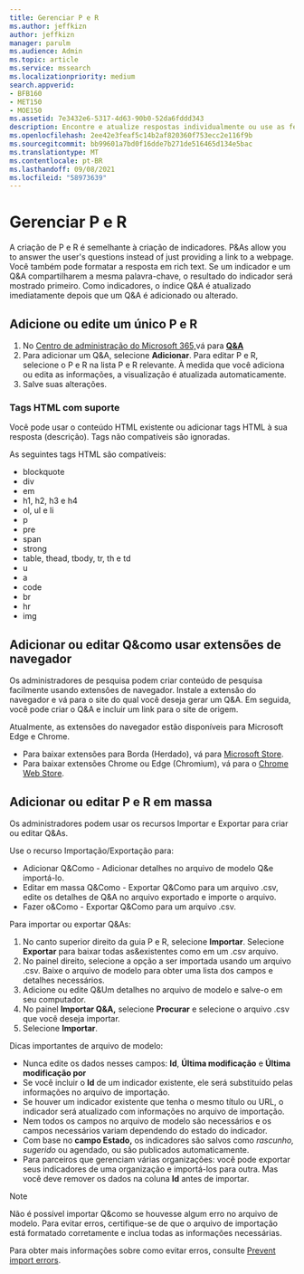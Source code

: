 ```yaml
---
title: Gerenciar P e R
ms.author: jeffkizn
author: jeffkizn
manager: parulm
ms.audience: Admin
ms.topic: article
ms.service: mssearch
ms.localizationpriority: medium
search.appverid:
- BFB160
- MET150
- MOE150
ms.assetid: 7e3432e6-5317-4d63-90b0-52da6fddd343
description: Encontre e atualize respostas individualmente ou use as ferramentas Pesquisa da Microsoft disponíveis para editar Q&como tudo de uma vez.
ms.openlocfilehash: 2ee42e3feaf5c14b2af820360f753ecc2e116f9b
ms.sourcegitcommit: bb99601a7bd0f16dde7b271de516465d134e5bac
ms.translationtype: MT
ms.contentlocale: pt-BR
ms.lasthandoff: 09/08/2021
ms.locfileid: "58973639"
---
```

# <a name="manage-qas"></a>Gerenciar P e R

A criação de P e R é semelhante à criação de indicadores. P&As allow you to answer the user's questions instead of just providing a link to a webpage. Você também pode formatar a resposta em rich text. Se um indicador e um Q&A compartilharem a mesma palavra-chave, o resultado do indicador será mostrado primeiro. Como indicadores, o índice Q&A é atualizado imediatamente depois que um Q&A é adicionado ou alterado.

## <a name="add-or-edit-a-single-qa"></a>Adicione ou edite um único P e R

1. No [Centro de administração do Microsoft 365,](https://admin.microsoft.com)vá para [**Q&A**](https://admin.microsoft.com/Adminportal/Home#/MicrosoftSearch/qnas)
1. Para adicionar um Q&A, selecione **Adicionar**.
Para editar P e R, selecione o P e R na lista P e R relevante. À medida que você adiciona ou edita as informações, a visualização é atualizada automaticamente.
1. Salve suas alterações.

### <a name="supported-html-tags"></a>Tags HTML com suporte

Você pode usar o conteúdo HTML existente ou adicionar tags HTML à sua resposta (descrição). Tags não compatíveis são ignoradas.

As seguintes tags HTML são compatíveis:

- blockquote
- div
- em
- h1, h2, h3 e h4
- ol, ul e li
- p
- pre
- span
- strong
- table, thead, tbody, tr, th e td
- u
- a
- code
- br
- hr
- img

## <a name="add-or-edit-qas-using-browser-extensions"></a>Adicionar ou editar Q&como usar extensões de navegador

Os administradores de pesquisa podem criar conteúdo de pesquisa facilmente usando extensões de navegador. Instale a extensão do navegador e vá para o site do qual você deseja gerar um Q&A. Em seguida, você pode criar o Q&A e incluir um link para o site de origem.

Atualmente, as extensões do navegador estão disponíveis para Microsoft Edge e Chrome.

- Para baixar extensões para Borda (Herdado), vá para [Microsoft Store](https://www.microsoft.com/p/microsoft-search-content-creator/9nrqdbcbwq55?activetab=pivot:overviewtab).
- Para baixar extensões Chrome ou Edge (Chromium), vá para o [Chrome Web Store](https://chrome.google.com/webstore/detail/microsoft-search-content/nocnablpaoeecfmfnjoheefkogmleipm).

## <a name="bulk-add-or-edit-qas"></a>Adicionar ou editar P e R em massa

Os administradores podem usar os recursos Importar e Exportar para criar ou editar Q&As.

Use o recurso Importação/Exportação para:

- Adicionar Q&Como - Adicionar detalhes no arquivo de modelo Q&e importá-lo.
- Editar em massa Q&Como - Exportar Q&Como para um arquivo .csv, edite os detalhes de Q&A no arquivo exportado e importe o arquivo.
- Fazer o&Como - Exportar Q&Como para um arquivo .csv.

Para importar ou exportar Q&As:

1. No canto superior direito da guia P e R, selecione **Importar**.
Selecione **Exportar** para baixar todas as&existentes como em um .csv arquivo.
1. No painel direito, selecione a opção a ser importada usando um arquivo .csv. Baixe o arquivo de modelo para obter uma lista dos campos e detalhes necessários.
1. Adicione ou edite Q&Um detalhes no arquivo de modelo e salve-o em seu computador.
1. No painel **Importar Q&A,** selecione **Procurar** e selecione o arquivo .csv que você deseja importar.
1. Selecione **Importar**.

Dicas importantes de arquivo de modelo:

- Nunca edite os dados nesses campos: **Id**, **Última modificação** e **Última modificação por**
- Se você incluir o **Id** de um indicador existente, ele será substituído pelas informações no arquivo de importação.
- Se houver um indicador existente que tenha o mesmo título ou URL, o indicador será atualizado com informações no arquivo de importação.
- Nem todos os campos no arquivo de modelo são necessários e os campos necessários variam dependendo do estado do indicador.
- Com base no **campo Estado,** os indicadores são salvos como *rascunho,* *sugerido* ou agendado, ou são publicados automaticamente.
- Para parceiros que gerenciam várias organizações: você pode exportar seus indicadores de uma organização e importá-los para outra. Mas você deve remover os dados na coluna **Id** antes de importar.

> [!NOTE]
> Não é possível importar Q&como se houvesse algum erro no arquivo de modelo. Para evitar erros, certifique-se de que o arquivo de importação está formatado corretamente e inclua todas as informações necessárias.

Para obter mais informações sobre como evitar erros, consulte [Prevent import errors](manage-bookmarks.md#prevent-import-errors).

